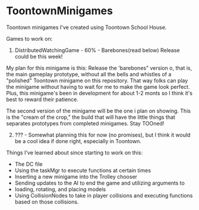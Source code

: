 # ToontownMinigames
Toontown minigames I've created using Toontown School House.

Games to work on:

1. DistributedWatchingGame - 60% - Barebones(read below) Release could be this week!

My plan for this minigame is this: Release the 'barebones" version o, that is, the main gameplay prototype, without all the bells and whistles of a "polished" Toontown minigame on this repository. That way folks can play the minigame without having to wait for me to make the game look perfect. Plus, this minigame's been in development for about 1-2 monts so I think it's best to reward their patience.

The second version of the minigame will be the one i plan on showing. This is the  "cream of the crop," the build that will have the little things that separates prototypes from completed minigames. Stay TOOned!

2. ??? - Somewhat planning this for now (no promises), but I think it would be a cool idea if done right, especially in Toontown.

Things I've learned about since starting to work on this:
- The DC file
- Using the taskMgr to execute functions at certain times
- Inserting a new minigame into the Trolley chooser
- Sending updates to the AI to end the game and utilizing arguments to
- loading, rotating, and placing models
- Using CollisionNodes to take in player collisions and executing functions based on those collisions.
